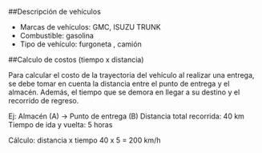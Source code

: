 ##Descripción de vehículos

* Marcas de vehículos: GMC, ISUZU TRUNK
* Combustible: gasolina 
* Tipo de vehículo: furgoneta , camión

##Calculo de costos (tiempo x distancia)

Para calcular el costo de la trayectoria del vehículo al realizar
una entrega, se debe tomar en cuenta la distancia entre el punto de 
entrega y el almacén. Además, el tiempo que se demora en llegar a su
destino y el recorrido de regreso. 

Ej: 
Almacén (A) -> Punto de entrega (B)
Distancia total recorrida: 40 km
Tiempo de ida y vuelta: 5 horas

Cálculo: 
distancia x tiempo
40 x 5 = 200 km/h 
        




